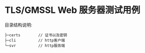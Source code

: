 # TLS/GMSSL Web 服务器测试用例

目录结构说明:

```
├─certs        // 证书以及密钥
├─cli          // http客户端
└─svr          // http服务端
```

